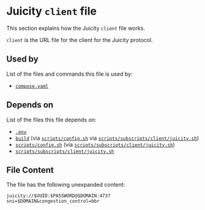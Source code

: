 # Juicity `client` file

This section explains how the Juicity `client` file works.

`client` is the URL file for the client for the Juicity protocol.

## Used by

List of the files and commands this file is used by:

- [`compose.yaml`](../../compose-yaml)

## Depends on 

List of the files this file depends on:

- [`.env`](../../environment)
- [`build`](../../build) (via [`scripts/config.sh`](../../scripts/config-sh) via [`scripts/subscripts/client/juicity.sh`](../../scripts/subscripts/client/juicity-sh))
- [`scripts/config.sh`](../../scripts/config-sh) (via [`scripts/subscripts/client/juicity.sh`](../../scripts/subscripts/client/juicity-sh))
- [`scripts/subscripts/client/juicity.sh`](../../scripts/subscripts/client/juicity-sh)

## File Content

The file has the following unexpanded content:

```url
juicity://$UUID:$PASSWORD@$DOMAIN:473?sni=$DOMAIN&congestion_control=bbr
```